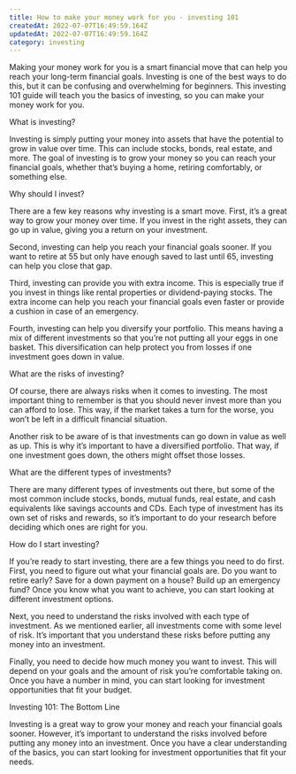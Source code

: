 ```yaml
---
title: How to make your money work for you - investing 101
createdAt: 2022-07-07T16:49:59.164Z
updatedAt: 2022-07-07T16:49:59.164Z
category: investing
---
```


Making your money work for you is a smart financial move that can help you reach your long-term financial goals. Investing is one of the best ways to do this, but it can be confusing and overwhelming for beginners. This investing 101 guide will teach you the basics of investing, so you can make your money work for you.

What is investing?

Investing is simply putting your money into assets that have the potential to grow in value over time. This can include stocks, bonds, real estate, and more. The goal of investing is to grow your money so you can reach your financial goals, whether that’s buying a home, retiring comfortably, or something else.

Why should I invest?

There are a few key reasons why investing is a smart move. First, it’s a great way to grow your money over time. If you invest in the right assets, they can go up in value, giving you a return on your investment.

Second, investing can help you reach your financial goals sooner. If you want to retire at 55 but only have enough saved to last until 65, investing can help you close that gap.

Third, investing can provide you with extra income. This is especially true if you invest in things like rental properties or dividend-paying stocks. The extra income can help you reach your financial goals even faster or provide a cushion in case of an emergency.

Fourth, investing can help you diversify your portfolio. This means having a mix of different investments so that you’re not putting all your eggs in one basket. This diversification can help protect you from losses if one investment goes down in value.

What are the risks of investing?

Of course, there are always risks when it comes to investing. The most important thing to remember is that you should never invest more than you can afford to lose. This way, if the market takes a turn for the worse, you won’t be left in a difficult financial situation.

Another risk to be aware of is that investments can go down in value as well as up. This is why it’s important to have a diversified portfolio. That way, if one investment goes down, the others might offset those losses.

What are the different types of investments?

There are many different types of investments out there, but some of the most common include stocks, bonds, mutual funds, real estate, and cash equivalents like savings accounts and CDs. Each type of investment has its own set of risks and rewards, so it’s important to do your research before deciding which ones are right for you.

How do I start investing?

If you’re ready to start investing, there are a few things you need to do first. First, you need to figure out what your financial goals are. Do you want to retire early? Save for a down payment on a house? Build up an emergency fund? Once you know what you want to achieve, you can start looking at different investment options.

Next, you need to understand the risks involved with each type of investment. As we mentioned earlier, all investments come with some level of risk. It’s important that you understand these risks before putting any money into an investment.

Finally, you need to decide how much money you want to invest. This will depend on your goals and the amount of risk you’re comfortable taking on. Once you have a number in mind, you can start looking for investment opportunities that fit your budget.

Investing 101: The Bottom Line

Investing is a great way to grow your money and reach your financial goals sooner. However, it’s important to understand the risks involved before putting any money into an investment. Once you have a clear understanding of the basics, you can start looking for investment opportunities that fit your needs.
